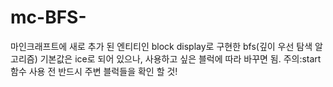 # mc-BFS-
마인크래프트에 새로 추가 된 엔티티인 block display로 구현한 bfs(깊이 우선 탐색 알고리즘)
기본값은 ice로 되어 있으나, 사용하고 싶은 블럭에 따라 바꾸면 됨.
주의:start함수 사용 전 반드시 주변 블럭들을 확인 할 것!
